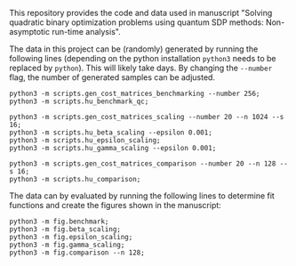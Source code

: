 This repository provides the code and data used in manuscript "Solving quadratic binary optimization problems using quantum SDP methods: Non-asymptotic run-time analysis".

The data in this project can be (randomly) generated by running the following lines (depending on the python installation `python3` needs to be replaced by `python`). This will likely take days. By changing the `--number` flag, the number of generated samples can be adjusted. 
```
python3 -m scripts.gen_cost_matrices_benchmarking --number 256;
python3 -m scripts.hu_benchmark_qc;

python3 -m scripts.gen_cost_matrices_scaling --number 20 --n 1024 --s 16;
python3 -m scripts.hu_beta_scaling --epsilon 0.001;
python3 -m scripts.hu_epsilon_scaling;
python3 -m scripts.hu_gamma_scaling --epsilon 0.001;

python3 -m scripts.gen_cost_matrices_comparison --number 20 --n 128 --s 16;
python3 -m scripts.hu_comparison;
```

The data can by evaluated by running the following lines to determine fit functions and create the figures shown in the manuscript:
```
python3 -m fig.benchmark;
python3 -m fig.beta_scaling;
python3 -m fig.epsilon_scaling;
python3 -m fig.gamma_scaling;
python3 -m fig.comparison --n 128;
```
